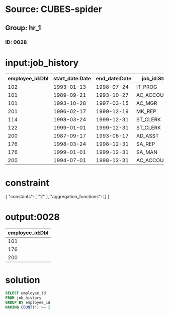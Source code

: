 # Source: CUBES-spider
## Group: hr_1
### ID: 0028

# input:job_history

| employee_id:Dbl | start_date:Date | end_date:Date | job_id:Str | department_id:Dbl |
|---|---|---|---|---|
| 102 | 1993-01-13 | 1998-07-24 | IT_PROG | 60 |
| 101 | 1989-09-21 | 1993-10-27 | AC_ACCOUNT | 110 |
| 101 | 1993-10-28 | 1997-03-15 | AC_MGR | 110 |
| 201 | 1996-02-17 | 1999-12-19 | MK_REP | 20 |
| 114 | 1998-03-24 | 1999-12-31 | ST_CLERK | 50 |
| 122 | 1999-01-01 | 1999-12-31 | ST_CLERK | 50 |
| 200 | 1987-09-17 | 1993-06-17 | AD_ASST | 90 |
| 176 | 1998-03-24 | 1998-12-31 | SA_REP | 80 |
| 176 | 1999-01-01 | 1999-12-31 | SA_MAN | 80 |
| 200 | 1994-07-01 | 1998-12-31 | AC_ACCOUNT | 90 |

# constraint

{
  "constants": [
    "2"
  ],
  "aggregation_functions": []
}

# output:0028

| employee_id:Dbl |
|---|
| 101 |
| 176 |
| 200 |

# solution

```sql
SELECT employee_id
FROM job_history
GROUP BY employee_id
HAVING COUNT(*) >= 2
```
